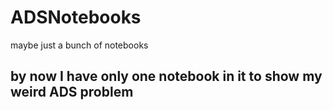 # ADSNotebooks
maybe just a bunch of notebooks

## by now I have only one notebook in it to show my weird ADS problem